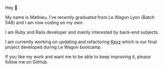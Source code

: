 Hey 👋

My name is Mathieu, I've recently graduated from Le Wagon Lyon (Batch 548) and I am now coding on my own.

I am Ruby and Rails developer and mainly interested by back-end subjects.

I am currently working on updating and refactoring <a href="https://github.com/Mth0158/keyz">Keyz</a> which is our final project developed during Le Wagon bootcamp.


If you like my work and want me to be able to keep improving it, please follow me on GitHub.


<!--
**Mth0158/Mth0158** is a ✨ _special_ ✨ repository because its `README.md` (this file) appears on your GitHub profile.

Here are some ideas to get you started:

- 🔭 I’m currently working on ...
- 🌱 I’m currently learning ...
- 👯 I’m looking to collaborate on ...
- 🤔 I’m looking for help with ...
- 💬 Ask me about ...
- 📫 How to reach me: ...
- 😄 Pronouns: ...
- ⚡ Fun fact: ...
-->
